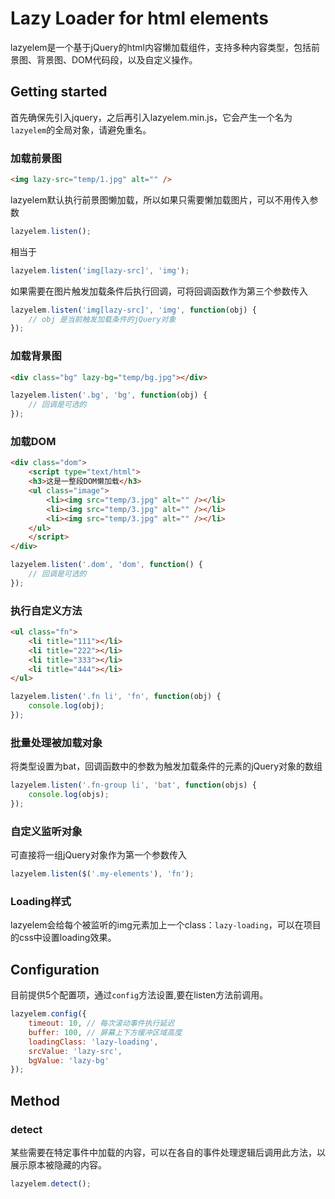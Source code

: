 # Lazy Loader for html elements

lazyelem是一个基于jQuery的html内容懒加载组件，支持多种内容类型，包括前景图、背景图、DOM代码段，以及自定义操作。


## Getting started

首先确保先引入jquery，之后再引入lazyelem.min.js，它会产生一个名为`lazyelem`的全局对象，请避免重名。

### 加载前景图
```html
<img lazy-src="temp/1.jpg" alt="" />
```
lazyelem默认执行前景图懒加载，所以如果只需要懒加载图片，可以不用传入参数
```js
lazyelem.listen();
```
相当于
```js
lazyelem.listen('img[lazy-src]', 'img');
```
如果需要在图片触发加载条件后执行回调，可将回调函数作为第三个参数传入
```js
lazyelem.listen('img[lazy-src]', 'img', function(obj) {
	// obj 是当前触发加载条件的jQuery对象
});
```

### 加载背景图
```html
<div class="bg" lazy-bg="temp/bg.jpg"></div>
```

```js
lazyelem.listen('.bg', 'bg', function(obj) {
	// 回调是可选的
});
```

### 加载DOM
```html
<div class="dom">
    <script type="text/html">
    <h3>这是一整段DOM懒加载</h3>
    <ul class="image">
        <li><img src="temp/3.jpg" alt="" /></li>
        <li><img src="temp/3.jpg" alt="" /></li>
        <li><img src="temp/3.jpg" alt="" /></li>
    </ul>
    </script>
</div>
```

```js
lazyelem.listen('.dom', 'dom', function() {
	// 回调是可选的
});
```

### 执行自定义方法
```html
<ul class="fn">
    <li title="111"></li>
    <li title="222"></li>
    <li title="333"></li>
    <li title="444"></li>
</ul>
```

```js
lazyelem.listen('.fn li', 'fn', function(obj) {
	console.log(obj);
});
```

### 批量处理被加载对象
将类型设置为bat，回调函数中的参数为触发加载条件的元素的jQuery对象的数组
```js
lazyelem.listen('.fn-group li', 'bat', function(objs) {
    console.log(objs);
});
```


### 自定义监听对象
可直接将一组jQuery对象作为第一个参数传入
```js
lazyelem.listen($('.my-elements'), 'fn');
```

### Loading样式
lazyelem会给每个被监听的img元素加上一个class：`lazy-loading`，可以在项目的css中设置loading效果。


## Configuration
目前提供5个配置项，通过`config`方法设置,要在listen方法前调用。
```js
lazyelem.config({
    timeout: 10, // 每次滚动事件执行延迟
    buffer: 100, // 屏幕上下方缓冲区域高度
    loadingClass: 'lazy-loading',
    srcValue: 'lazy-src',
    bgValue: 'lazy-bg'
});
```

## Method

### detect

某些需要在特定事件中加载的内容，可以在各自的事件处理逻辑后调用此方法，以展示原本被隐藏的内容。
```js
lazyelem.detect();
```